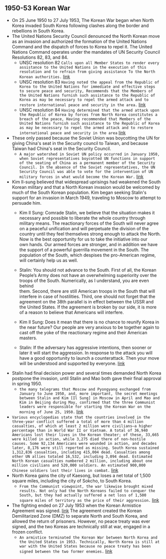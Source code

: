## 1950-53 Korean War
- On 25 June 1950 to 27 July 1953, The Korean War began when North Korea invaded South Korea following clashes along the border and rebellions in South Korea.
- The United Nations Security Council denounced the North Korean move as an invasion and authorized the formation of the United Nations Command and the dispatch of forces to Korea to repel it. The United Nations Command operates under the mandates of UN Security Council Resolutions 82, 83, and 84.
    - UNSC resolution 82 `Calls upon all Member States to render every assistance to the United Nations in the execution of this resolution and to refrain from giving assistance To the North Korean authorities.` [link](https://undocs.org/Home/Mobile?FinalSymbol=S%2FRES%2F82(1950)&Language=E&DeviceType=Desktop&LangRequested=False)
    - UNSC resolution 83 `Having noted the appeal from the Republic of Korea to the United Nations for immediate and effective steps to secure peace and security, Recommends that the Members of the United Nations furnish such assistance to the Republic of Korea as may be necessary to repel the armed attack and to restore international peace and security in the area.` [link](https://undocs.org/Home/Mobile?FinalSymbol=S%2FRES%2F83(1950)&Language=E&DeviceType=Desktop&LangRequested=False)
    - UNSC resolution 84 `Having determined that the armed attack upon the Republic of Korea by forces from North Korea constitutes a breach of the peace, Having recommended that Members of the United Nations furnish such assistance to the Republic of Korea as may be necessary to repel the armed attack and to restore international peace and security in the area` [link](https://undocs.org/Home/Mobile?FinalSymbol=S%2FRES%2F83(1950)&Language=E&DeviceType=Desktop&LangRequested=False)
- These only passed because the Soviet Union was boycotting the UN for giving China's seat in the Security council to Taiwan, and because Taiwan had China's seat in the Security Council.
    - `A major watershed in Soviet UN policy occurred in January 1950, when Soviet representatives boycotted UN functions in support of the seating of China as a permanent member of the Security Council. In the absence of the Soviet representatives, the UN Security Council was able to vote for the intervention of UN military forces in what would become the Korean War.` [link](https://cloudflare-ipfs.com/ipfs/bafykbzacebzsacyrd43t4yxmmyiajmpos5fijr3xnjo7vrjxzt5pxokzbx626?filename=Zickel%20Raymond%20E.%20%28Ed.%29%20-%20Soviet%20Union_%20A%20Country%20Study.pdf)
- Kim Il-sung believed that widespread uprisings had weakened the South Korean military and that a North Korean invasion would be welcomed by much of the South Korean population. Kim began seeking Stalin's support for an invasion in March 1949, traveling to Moscow to attempt to persuade him.
    - Kim Il Sung: Comrade Stalin, we believe that the situation makes it necessary and possible to liberate the whole country through military means. The reactionary forces of the South will never agree on a peaceful unification and will perpetuate the division of the country until they feel themselves strong enough to attack the North. Now is the best opportunity for us to take the initiative into our  
        own hands. Our armed forces are stronger, and in addition we have the support of a powerful guerrilla movement in the South. The population of the South, which despises the pro-American regime, will certainly help us as well.  
        
    - Stalin: You should not advance to the South. First of all, the Korean People’s Army does not have an overwhelming superiority over the troops of the South. Numerically, as I understand, you are even behind  
        them. Second, there are still American troops in the South that will interfere in case of hostilities. Third, one should not forget that the agreement on the 38th parallel is in effect between the USSR and the United States. If the agreement is broken by our side, it is more of a reason to believe that Americans will interfere.  
        
    - Kim Il Sung: Does it mean that there is no chance to reunify Korea in the near future? Our people are very anxious to be together again to cast off the yoke of the reactionary regime and their American masters.
    - Stalin: If the adversary has aggressive intentions, then sooner or later it will start the aggression. In response to the attack you will have a good opportunity to launch a counterattack. Then your move will be understood and supported by everyone. [link](https://www.wilsoncenter.org/sites/default/files/media/documents/publication/ACFAEF.pdf)
- Stalin had final decision power and several times demanded North Korea postpone the invasion, until Stalin and Mao both gave their final approval in spring 1950.
    - `the many telegrams that Moscow and Pyongyang exchanged from January to June 1950, and, more important, the secret meetings between Stalin and Kim [Il Sung] in Moscow in April and Mao and Kim in Beijing during May, confirmed that the three Communist leaders were responsible for starting the Korean War on the morning of June 25, 1950.` [link](https://sci-hub.ee/10.1163/18765610-02102010)
- `Various encyclopedias state that the countries involved in the three-year conflict suffered a total of more than 4 million casualties, of which at least 2 million were civilians—a higher percentage than in World War II or Vietnam. A total of 36,940 Americans lost their lives in the Korean theater; of these, 33,665 were killed in action, while 3,275 died there of non-hostile causes. Some 92,134 Americans were wounded in action, and decades later, 8,176 were still reported as missing. South Korea sustained 1,312,836 casualties, including 415,004 dead. Casualties among other UN allies totaled 16,532, including 3,094 dead. Estimated North Korean casualties numbered 2 million, including about one million civilians and 520,000 soldiers. An estimated 900,000 Chinese soldiers lost their lives in combat.` [link](https://cloudflare-ipfs.com/ipfs/bafykbzaceaaobxm5dohpomewcwc57evvcnvqo7624amtv2pdtpzg2a5ukut3o?filename=%20-%20The%20Korean%20War%20A%20History-Modern%20Library%20%282010%29.pdf)
- North Korea gains the city of Kaesong, but loses a net total of 1,500 square miles, including the city of Sokcho, to South Korea.
    - `From the Communist viewpoint, the war likewise brought mixed results. Not only had the North Koreans failed to conquer the South, but they had actually suffered a net loss of 1,500 square miles of territory as the price of their aggression.` [link](https://cloudflare-ipfs.com/ipfs/bafykbzacecdmfqldrigqzq57nb2kpanrk3ijkmeqp3gh6eva4xu3lvp4tmsao?filename=Birtle%2C%20Andrew%20James%20-%20The%20Korean%20War%20_%20years%20of%20stalemate%2C%20July%201951-July%201953-U.S.%20Army%20Center%20for%20Military%20History%20%282000%29.pdf)
- The fighting ended on 27 July 1953 when the Korean Armistice Agreement was signed. [link](https://s3.amazonaws.com/NARAprodstorage/lz/rediscovery/02926_2003.pdf) The agreement created the Korean Demilitarized Zone (DMZ) to separate North and South Korea, and allowed the return of prisoners. However, no peace treaty was ever signed, and the two Koreas are technically still at war, engaged in a frozen conflict.
    - `An armistice terminated the Korean War between North Korea and the United States in 1953. Technically, North Korea is still at war with the United States because no peace treaty has been signed between the two former enemies.` [link](https://cloudflare-ipfs.com/ipfs/bafykbzacecvni2yvpeoopgbc5hgqowzgb3okcqhij3gq4ou43ynn47rvpqoju?filename=Kai%20He%2C%20Huiyun%20Feng%20-%20Prospect%20Theory%20and%20Foreign%20Policy%20Analysis%20in%20the%20Asia%20Pacific_%20Rational%20Leaders%20and%20Risky%20Behavior-Routledge%20%282012%29.pdf)
